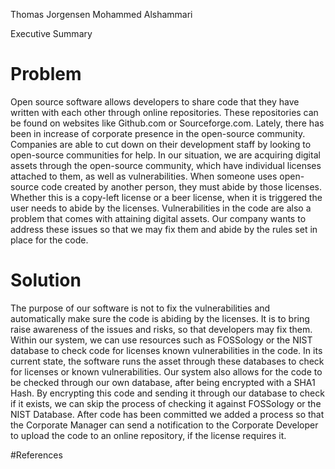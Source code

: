 Thomas Jorgensen
Mohammed Alshammari

Executive Summary

# Problem

Open source software allows developers to share code that they have written with each other through online repositories. These repositories can be found on websites like Github.com or Sourceforge.com. Lately, there has been in increase of corporate presence in the open-source community. Companies are able to cut down on their development staff by looking to open-source communities for help. In our situation, we are acquiring digital assets through the open-source community, which have individual licenses attached to them, as well as vulnerabilities. When someone uses open-source code created by another person, they must abide by those licenses. Whether this is a copy-left license or a beer license, when it is triggered the user needs to abide by the licenses. Vulnerabilities in the code are also a problem that comes with attaining digital assets. Our company wants to address these issues so that we may fix them and abide by the rules set in place for the code.

# Solution

The purpose of our software is not to fix the vulnerabilities and automatically make sure the code is abiding by the licenses. It is to bring raise awareness of the issues and risks, so that developers may fix them. Within our system, we can use resources such as FOSSology or the NIST database to check code for licenses known vulnerabilities in the code. In its current state, the software runs the asset through these databases to check for licenses or known vulnerabilities. Our system also allows for the code to be checked through our own database, after being encrypted with a SHA1 Hash. By encrypting this code and sending it through our database to check if it exists, we can skip the process of checking it against FOSSology or the NIST Database. After code has been committed we added a process so that the Corporate Manager can send a notification to the Corporate Developer to upload the code to an online repository, if the license requires it.

#References

